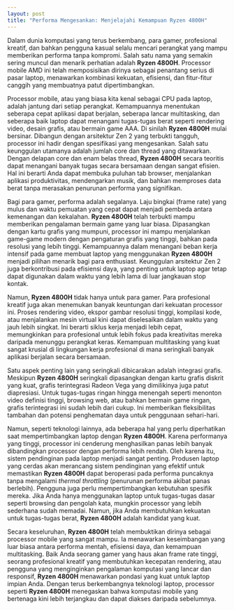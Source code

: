 ```yaml
---
layout: post
title: "Performa Mengesankan: Menjelajahi Kemampuan Ryzen 4800H"
---
```


Dalam dunia komputasi yang terus berkembang, para gamer, profesional kreatif, dan bahkan pengguna kasual selalu mencari perangkat yang mampu memberikan performa tanpa kompromi. Salah satu nama yang semakin sering muncul dan menarik perhatian adalah **Ryzen 4800H**. Processor mobile AMD ini telah memposisikan dirinya sebagai penantang serius di pasar laptop, menawarkan kombinasi kekuatan, efisiensi, dan fitur-fitur canggih yang membuatnya patut dipertimbangkan.

Processor mobile, atau yang biasa kita kenal sebagai CPU pada laptop, adalah jantung dari setiap perangkat. Kemampuannya menentukan seberapa cepat aplikasi dapat berjalan, seberapa lancar multitasking, dan seberapa baik laptop dapat menangani tugas-tugas berat seperti rendering video, desain grafis, atau bermain game AAA. Di sinilah **Ryzen 4800H** mulai bersinar. Dibangun dengan arsitektur Zen 2 yang terbukti tangguh, processor ini hadir dengan spesifikasi yang mengesankan. Salah satu keunggulan utamanya adalah jumlah core dan thread yang ditawarkan. Dengan delapan core dan enam belas thread, **Ryzen 4800H** secara teoritis dapat menangani banyak tugas secara bersamaan dengan sangat efisien. Hal ini berarti Anda dapat membuka puluhan tab browser, menjalankan aplikasi produktivitas, mendengarkan musik, dan bahkan memproses data berat tanpa merasakan penurunan performa yang signifikan.

Bagi para gamer, performa adalah segalanya. Laju bingkai (frame rate) yang mulus dan waktu pemuatan yang cepat dapat menjadi pembeda antara kemenangan dan kekalahan. **Ryzen 4800H** telah terbukti mampu memberikan pengalaman bermain game yang luar biasa. Dipasangkan dengan kartu grafis yang mumpuni, processor ini mampu menjalankan game-game modern dengan pengaturan grafis yang tinggi, bahkan pada resolusi yang lebih tinggi. Kemampuannya dalam menangani beban kerja intensif pada game membuat laptop yang menggunakan **Ryzen 4800H** menjadi pilihan menarik bagi para enthusiast. Keunggulan arsitektur Zen 2 juga berkontribusi pada efisiensi daya, yang penting untuk laptop agar tetap dapat digunakan dalam waktu yang lebih lama di luar jangkauan stop kontak.

Namun, **Ryzen 4800H** tidak hanya untuk para gamer. Para profesional kreatif juga akan menemukan banyak keuntungan dari kekuatan processor ini. Proses rendering video, ekspor gambar resolusi tinggi, kompilasi kode, atau menjalankan mesin virtual kini dapat diselesaikan dalam waktu yang jauh lebih singkat. Ini berarti siklus kerja menjadi lebih cepat, memungkinkan para profesional untuk lebih fokus pada kreativitas mereka daripada menunggu perangkat keras. Kemampuan multitasking yang kuat sangat krusial di lingkungan kerja profesional di mana seringkali banyak aplikasi berjalan secara bersamaan.

Satu aspek penting lain yang seringkali dibicarakan adalah integrasi grafis. Meskipun **Ryzen 4800H** seringkali dipasangkan dengan kartu grafis diskrit yang kuat, grafis terintegrasi Radeon Vega yang dimilikinya juga patut diapresiasi. Untuk tugas-tugas ringan hingga menengah seperti menonton video definisi tinggi, browsing web, atau bahkan bermain game ringan, grafis terintegrasi ini sudah lebih dari cukup. Ini memberikan fleksibilitas tambahan dan potensi penghematan daya untuk penggunaan sehari-hari.

Namun, seperti teknologi lainnya, ada beberapa hal yang perlu diperhatikan saat mempertimbangkan laptop dengan **Ryzen 4800H**. Karena performanya yang tinggi, processor ini cenderung menghasilkan panas lebih banyak dibandingkan processor dengan performa lebih rendah. Oleh karena itu, sistem pendinginan pada laptop menjadi sangat penting. Produsen laptop yang cerdas akan merancang sistem pendinginan yang efektif untuk memastikan **Ryzen 4800H** dapat beroperasi pada performa puncaknya tanpa mengalami *thermal throttling* (penurunan performa akibat panas berlebih). Pengguna juga perlu mempertimbangkan kebutuhan spesifik mereka. Jika Anda hanya menggunakan laptop untuk tugas-tugas dasar seperti browsing dan pengolah kata, mungkin processor yang lebih sederhana sudah memadai. Namun, jika Anda membutuhkan kekuatan untuk tugas-tugas berat, **Ryzen 4800H** adalah kandidat yang kuat.

Secara keseluruhan, **Ryzen 4800H** telah membuktikan dirinya sebagai processor mobile yang sangat mampu. Ia menawarkan keseimbangan yang luar biasa antara performa mentah, efisiensi daya, dan kemampuan multitasking. Baik Anda seorang gamer yang haus akan frame rate tinggi, seorang profesional kreatif yang membutuhkan kecepatan rendering, atau pengguna yang menginginkan pengalaman komputasi yang lancar dan responsif, **Ryzen 4800H** menawarkan pondasi yang kuat untuk laptop impian Anda. Dengan terus berkembangnya teknologi laptop, processor seperti **Ryzen 4800H** menegaskan bahwa komputasi mobile yang bertenaga kini lebih terjangkau dan dapat diakses daripada sebelumnya.
